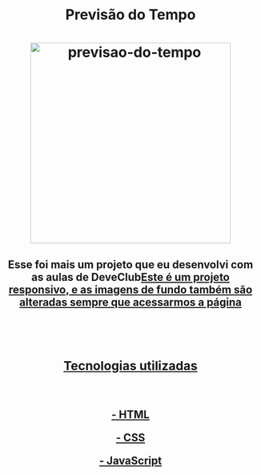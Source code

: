 <h1 align="center">Previsão do Tempo</h1>
<h1 align="center">
<img src="https://github.com/mggsistema/Previsao-do-tempo/blob/main/src/Previs%C3%A3o%20do%20tempo.png?raw=true" alt="previsao-do-tempo" width="400px"/>
</h1>
<h2 align="center">Esse foi mais um projeto que eu desenvolvi com as aulas de DeveClub<a href="https://rodolfomori.com.br><a>DeveClub</a></h2>
<br>
<h3 align="center">Este é um projeto responsivo, e as imagens de fundo também são alteradas sempre que acessarmos a página<h3>
 <br>
 <h3 align="center">Tecnologias utilizadas</h3>                                                                         
  <br>
  <p>- HTML</>
 <p>- CSS</>
 <p>- JavaScript</>
  <br>
 
  
